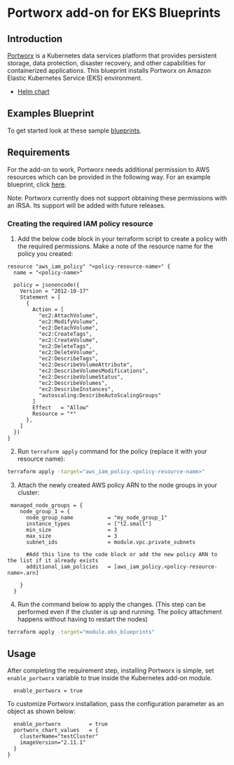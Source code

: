 # Portworx add-on for EKS Blueprints

## Introduction

[Portworx](https://portworx.com/) is a Kubernetes data services platform that provides persistent storage, data protection, disaster recovery, and other capabilities for containerized applications. This blueprint installs Portworx on Amazon Elastic Kubernetes Service (EKS) environment.

- [Helm chart](https://github.com/portworx/helm)

## Examples Blueprint

To get started look at these sample [blueprints](../../examples/portworx).

## Requirements

For the add-on to work, Portworx needs additional permission to AWS resources which can be provided in the following way. For an example blueprint, click [here](../../examples/portworx).

Note: Portworx currently does not support obtaining these permissions with an IRSA. Its support will be added with future releases.

### Creating the required IAM policy resource

1. Add the below code block in your terraform script to create a policy with the required permissions. Make a note of the resource name for the policy you created:

```
resource "aws_iam_policy" "<policy-resource-name>" {
  name = "<policy-name>"

  policy = jsonencode({
    Version = "2012-10-17"
    Statement = [
      {
        Action = [
          "ec2:AttachVolume",
          "ec2:ModifyVolume",
          "ec2:DetachVolume",
          "ec2:CreateTags",
          "ec2:CreateVolume",
          "ec2:DeleteTags",
          "ec2:DeleteVolume",
          "ec2:DescribeTags",
          "ec2:DescribeVolumeAttribute",
          "ec2:DescribeVolumesModifications",
          "ec2:DescribeVolumeStatus",
          "ec2:DescribeVolumes",
          "ec2:DescribeInstances",
          "autoscaling:DescribeAutoScalingGroups"
        ]
        Effect   = "Allow"
        Resource = "*"
      },
    ]
  })
}
```

2. Run `terraform apply` command for the policy (replace it with your resource name):

```bash
terraform apply -target="aws_iam_policy.<policy-resource-name>"
```
3. Attach the newly created AWS policy ARN to the node groups in your cluster:

```
 managed_node_groups = {
    node_group_1 = {
      node_group_name           = "my_node_group_1"
      instance_types            = ["t2.small"]
      min_size                  = 3
      max_size                  = 3
      subnet_ids                = module.vpc.private_subnets

      #Add this line to the code block or add the new policy ARN to the list if it already exists
      additional_iam_policies   = [aws_iam_policy.<policy-resource-name>.arn]

    }
  }
```
4. Run the command below to apply the changes. (This step can be performed even if the cluster is up and running. The policy attachment happens without having to restart the nodes)
```bash
terraform apply -target="module.eks_blueprints"
```


## Usage

After completing the requirement step, installing Portworx is simple, set ```enable_portworx``` variable to true inside the Kubernetes add-on module.

```
  enable_portworx = true
```

To customize Portworx installation, pass the configuration parameter as an object as shown below:

```
  enable_portworx         = true
  portworx_chart_values   = {
    clusterName="testCluster"
    imageVersion="2.11.1"
  }
}
```
